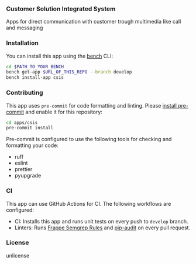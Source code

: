 ### Customer Solution Integrated System

Apps for direct communication with customer trough multimedia like call and messaging

### Installation

You can install this app using the [bench](https://github.com/frappe/bench) CLI:

```bash
cd $PATH_TO_YOUR_BENCH
bench get-app $URL_OF_THIS_REPO --branch develop
bench install-app csis
```

### Contributing

This app uses `pre-commit` for code formatting and linting. Please [install pre-commit](https://pre-commit.com/#installation) and enable it for this repository:

```bash
cd apps/csis
pre-commit install
```

Pre-commit is configured to use the following tools for checking and formatting your code:

- ruff
- eslint
- prettier
- pyupgrade

### CI

This app can use GitHub Actions for CI. The following workflows are configured:

- CI: Installs this app and runs unit tests on every push to `develop` branch.
- Linters: Runs [Frappe Semgrep Rules](https://github.com/frappe/semgrep-rules) and [pip-audit](https://pypi.org/project/pip-audit/) on every pull request.


### License

unlicense
